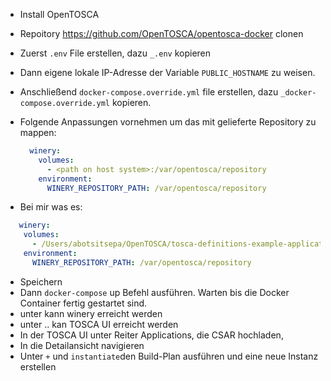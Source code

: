 
* Install OpenTOSCA

* Repoitory https://github.com/OpenTOSCA/opentosca-docker clonen
* Zuerst `.env` File erstellen, dazu `_.env` kopieren
* Dann eigene lokale IP-Adresse der Variable `PUBLIC_HOSTNAME` zu weisen.

* Anschließend `docker-compose.override.yml` file erstellen, dazu `_docker-compose.override.yml` kopieren.
* Folgende Anpassungen vornehmen um das mit gelieferte Repository zu mappen:

  ```yaml
    winery:
      volumes:
        - <path on host system>:/var/opentosca/repository
      environment:
        WINERY_REPOSITORY_PATH: /var/opentosca/repository
    ```
* Bei mir was es:
```yaml
   winery:
    volumes:
      - /Users/abotsitsepa/OpenTOSCA/tosca-definitions-example-applications-main:/var/opentosca/repository
    environment:
      WINERY_REPOSITORY_PATH: /var/opentosca/repository
```

* Speichern
* Dann `docker-compose` up Befehl ausführen. Warten bis die Docker Container fertig gestartet sind.
* unter kann winery erreicht werden
* unter .. kan TOSCA UI erreicht werden
* In der TOSCA UI unter Reiter Applications, die CSAR hochladen,
* In die Detailansicht navigieren
* Unter `+`  und `instantiate`den Build-Plan ausführen und eine neue Instanz erstellen